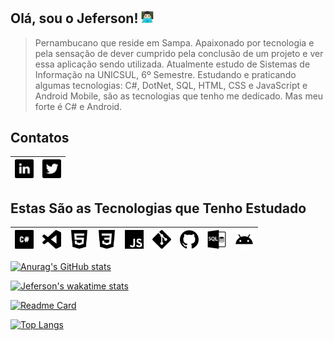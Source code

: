 #

## Olá, sou o Jeferson! [<img src="img/man-technologist-logo.png" width="20"/>](img/man-technologist-logo.png)  

<!--
**JefersonMelo/JefersonMelo** is a ✨ _special_ ✨ repository because its `README.md` (this file) appears on your GitHub profile.

Here are some ideas to get you started:

- 🔭 I’m currently working on ...
- 🌱 I’m currently learning ...
- 👯 I’m looking to collaborate on ...
- 🤔 I’m looking for help with ...
- 💬 Ask me about ...
- 📫 How to reach me: ...
- 😄 Pronouns: ...
- ⚡ Fun fact: ...
-->
>Pernambucano que reside em Sampa. Apaixonado por tecnologia e pela sensação de dever cumprido pela conclusão de um projeto e ver essa aplicação sendo utilizada. Atualmente estudo de Sistemas de Informação na UNICSUL, 6º Semestre. Estudando e praticando algumas tecnologias: C#, DotNet, SQL, HTML, CSS e JavaScript e Android Mobile, são as tecnologias que tenho me dedicado. Mas meu forte é C# e Android.  

## Contatos

| [<img src="img/linkedin.svg" width="30" title="Ícones feitos por https://www.flaticon.com/br/autores/google"/>](https://www.linkedin.com/in/jeferson-melo-841b981b0/) | [<img src="img/twitter-logo.svg" width="30" title="Ícones feitos por https://www.flaticon.com/br/autores/google"/>](https://twitter.com/jefmelo?s=09/) |
| - | - |

## Estas São as Tecnologias que Tenho Estudado

| [<img src="img/c-sharp-logo.svg" width="30" title=" Icons made by Freepik www.freepik.com www.flaticon.com/"/>](https://github.com/JefersonMelo/07-DIO/tree/master/01-MRV) | [<img src="img/visualcode-logo.svg" width="30" title=" Icons made by Freepik www.freepik.com www.flaticon.com/"/>](https://github.com/JefersonMelo/07-DIO/tree/master/02-LocalizaLabs) | [<img src="img/html5-logo.svg" width="30" title=" Icons made by Freepik www.freepik.com www.flaticon.com/"/>](https://github.com/JefersonMelo/07-DIO/tree/master/04-HTML-Web-Developer) | [<img src="img/css3-logo.svg" width="30" title=" Icons made by Freepik www.freepik.com www.flaticon.com/"/>](https://github.com/JefersonMelo/07-DIO/blob/master/04-HTML-Web-Developer/03-Recriando-a-Interface-do-Netflix/style/main.css) | [<img src="img/js-logo.svg" width="30" title=" Icons made by Freepik www.freepik.com www.flaticon.com/"/>](https://github.com/JefersonMelo/07-DIO/tree/master/05-JavaScript-Game-Developer) | [<img src="img/git-logo.svg" width="30" title=" Icons made by Freepik www.freepik.com www.flaticon.com/"/>](img/git-logo.svg) | [<img src="img/github-logo.svg" width="30" title=" Icons made by Freepik www.freepik.com www.flaticon.com/"/>](img/github-logo.svg) | [<img src="img/sql-logo.svg" width="30" title=" Icons made by Freepik www.freepik.com www.flaticon.com/"/>](https://github.com/JefersonMelo/13-SQL) | [<img src="img/android_black_24dp.svg" width="30"/>](https://github.com/JefersonMelo/07-DIO/tree/master/09-Santander-Bootcamp-Mobile-Developer) |
| - | - | - | - | - | - | - | - | - |

[![Anurag's GitHub stats](https://github-readme-stats.vercel.app/api?username=JefersonMelo&count_private=true&show_icons=true&hide=issues&theme=dark)](https://github.com/JefersonMelo/github-readme-stats)  

[![Jeferson's wakatime stats](https://github-readme-stats.vercel.app/api/wakatime?username=JefersonMelo&layout=compact&theme=dark)](https://github.com/JefersonMelo/github-readme-stats)  

[![Readme Card](https://github-readme-stats.vercel.app/api/pin/?username=JefersonMelo&repo=github-readme-stats&show_owner=true&theme=dark)](https://github.com/JefersonMelo/github-readme-stats)  

[![Top Langs](https://github-readme-stats.vercel.app/api/top-langs/?username=JefersonMelo&layout=compact&theme=dark)](https://github.com/JefersonMelo/github-readme-stats)  
